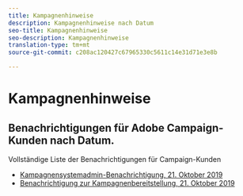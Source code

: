```yaml
---
title: Kampagnenhinweise
description: Kampagnenhinweise nach Datum
seo-title: Kampagnenhinweise
seo-description: Kampagnenhinweise
translation-type: tm+mt
source-git-commit: c208ac120427c67965330c5611c14e31d71e3e8b

---
```



# Kampagnenhinweise

## Benachrichtigungen für Adobe Campaign-Kunden nach Datum.

Vollständige Liste der Benachrichtigungen für Campaign-Kunden

* [Kampagnensystemadmin-Benachrichtigung, 21. Oktober 2019](campaign-admin.md)
* [Benachrichtigung zur Kampagnenbereitstellung, 21. Oktober 2019](campaign-deploy.md)
